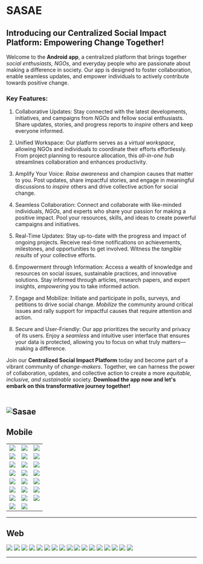 # **SASAE**

## **Introducing our Centralized Social Impact Platform: Empowering Change Together!**

Welcome to the **Android app**, a centralized platform that brings together *social enthusiasts, NGOs*, and everyday people who are passionate about making a difference in society. Our app is designed to foster collaboration, enable seamless updates, and empower individuals to actively contribute towards positive change.

### **Key Features:**

1. Collaborative Updates: Stay connected with the latest developments, initiatives, and campaigns from *NGOs* and fellow social enthusiasts. Share updates, stories, and progress reports to *inspire* others and keep everyone informed.

2. Unified Workspace: Our platform serves as a *virtual workspace*, allowing NGOs and individuals to coordinate their efforts effortlessly. From project planning to resource allocation, this *all-in-one hub* streamlines collaboration and enhances productivity.

3. Amplify Your Voice: *Raise awareness* and champion causes that matter to you. Post updates, share impactful stories, and engage in meaningful discussions to *inspire* others and drive collective action for social change.

4. Seamless Collaboration: Connect and collaborate with like-minded individuals, *NGOs*, and experts who share your passion for making a positive impact. Pool your resources, skills, and ideas to create powerful campaigns and initiatives.

5. Real-Time Updates: Stay up-to-date with the progress and impact of ongoing projects. Receive real-time notifications on achievements, milestones, and opportunities to get involved. Witness the *tangible results* of your collective efforts.

6. Empowerment through Information: Access a wealth of knowledge and resources on social issues, sustainable practices, and innovative solutions. Stay informed through articles, research papers, and expert insights, *empowering* you to take informed action.

7. Engage and Mobilize: Initiate and participate in polls, surveys, and petitions to drive social change. *Mobilize* the community around critical issues and rally support for impactful causes that require attention and action.

8. Secure and User-Friendly: Our app prioritizes the security and privacy of its users. Enjoy a *seamless* and intuitive user interface that ensures your data is protected, allowing you to focus on what truly matters—making a difference.

Join our **Centralized Social Impact Platform** today and become part of a vibrant community of *change-makers*. Together, we can harness the power of collaboration, updates, and collective action to create a more *equitable, inclusive, and sustainable* society. **Download the app now and let's embark on this transformative journey together!** 
<br>
<br>

![Sasae](./images/sasae.gif)
---
## Mobile

|  |  | |
| --- | --- | --- |
![](./images/mobile/Screenshot_20221129-114840.jpg) | ![](./images/mobile/Screenshot_20221129-114848.jpg) | ![](./images/mobile/Screenshot_20221129-114855.jpg)
![](./images/mobile/Screenshot_20221129-114901.jpg) | ![](./images/mobile/Screenshot_20221129-114911.jpg) | ![](./images/mobile/Screenshot_20221129-114945.jpg)
![](./images/mobile/Screenshot_20221129-114958.jpg) | ![](./images/mobile/Screenshot_20221129-115006.jpg) | ![](./images/mobile/Screenshot_20221129-115019.jpg)
![](./images/mobile/Screenshot_20221129-115029.jpg) | ![](./images/mobile/Screenshot_20221129-115040.jpg) | ![](./images/mobile/Screenshot_20221129-115057.jpg)
![](./images/mobile/Screenshot_20221129-115115.jpg) | ![](./images/mobile/Screenshot_20221129-115121.jpg) | ![](./images/mobile/Screenshot_20221129-115139.jpg)
![](./images/mobile/Screenshot_20221129-115152.jpg) | ![](./images/mobile/Screenshot_20221129-115159.jpg) | ![](./images/mobile/Screenshot_20221129-115210.jpg)
![](./images/mobile/Screenshot_20221129-115218.jpg) | ![](./images/mobile/Screenshot_20221129-115227.jpg) | ![](./images/mobile/Screenshot_20221129-115253.jpg)
![](./images/mobile/Screenshot_20221129-115307.jpg) | ![](./images/mobile/Screenshot_20221129-115312.jpg)


---
## Web

![](./images/web/Screenshot_20221128_031744.png)
![](./images/web/Screenshot_20221128_031811.png)
![](./images/web/Screenshot_20221128_031818.png)
![](./images/web/Screenshot_20221128_031824.png)
![](./images/web/Screenshot_20221128_031829.png)
![](./images/web/Screenshot_20221128_031833.png)
![](./images/web/Screenshot_20221128_031851.png)
![](./images/web/Screenshot_20221128_031901.png)
![](./images/web/Screenshot_20221128_031923.png)
![](./images/web/Screenshot_20221128_031936.png)
![](./images/web/Screenshot_20221128_031946.png)
![](./images/web/Screenshot_20221128_031955.png)
![](./images/web/Screenshot_20221128_032018.png)
![](./images/web/Screenshot_20221128_032029.png)
![](./images/web/Screenshot_20221128_032038.png)
![](./images/web/Screenshot_20221128_032051.png)
![](./images/web/Screenshot_20221128_032058.png)



---